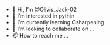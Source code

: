 - 👋 Hi, I’m @Olivis_Jack-02
- 👀 I’m interested in pythin
- 🌱 I’m currently learning Csharpening
- 💞️ I’m looking to collaborate on ...
- 📫 How to reach me ...

<!---
LIVIYA-02/LIVIYA-02 is a ✨ special ✨ repository because its `README.md` (this file) appears on your GitHub profile.
You can click the Preview link to take a look at your changes.
--->
